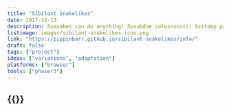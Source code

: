 ```yaml
---
title: "Sibilant Snakelikes"
date: 2017-12-13
description: Sssnakes can do anything! Sssubdue colossssssi! Ssstamp passssssportsss! Sssweep minesss! Ssscore goalsss! Ssstop missssssiles! Circumvent ghossstsss! Ssswwoop through World 1-1! Go sssnakesss!
listimage: images/sibilant-snakelikes-icon.png
link: "https://pippinbarr.github.io/sibilant-snakelikes/info/"
draft: false
tags: ["project"]
ideas: ["variations", "adaptation"]
platforms: ["browser"]
tools: ["phaser3"]
---
```


## {{<param title >}}
